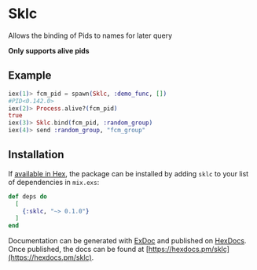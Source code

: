 # Sklc

Allows the binding of Pids to names for later query

**Only supports alive pids**

## Example

```elixir
iex(1)> fcm_pid = spawn(Sklc, :demo_func, [])
#PID<0.142.0>
iex(2)> Process.alive?(fcm_pid)
true
iex(3)> Sklc.bind(fcm_pid, :random_group)
iex(4)> send :random_group, "fcm_group"
```

## Installation

If [available in Hex](https://hex.pm/docs/publish), the package can be installed
by adding `sklc` to your list of dependencies in `mix.exs`:

```elixir
def deps do
  [
    {:sklc, "~> 0.1.0"}
  ]
end
```

Documentation can be generated with [ExDoc](https://github.com/elixir-lang/ex_doc)
and published on [HexDocs](https://hexdocs.pm). Once published, the docs can
be found at [https://hexdocs.pm/sklc](https://hexdocs.pm/sklc).
